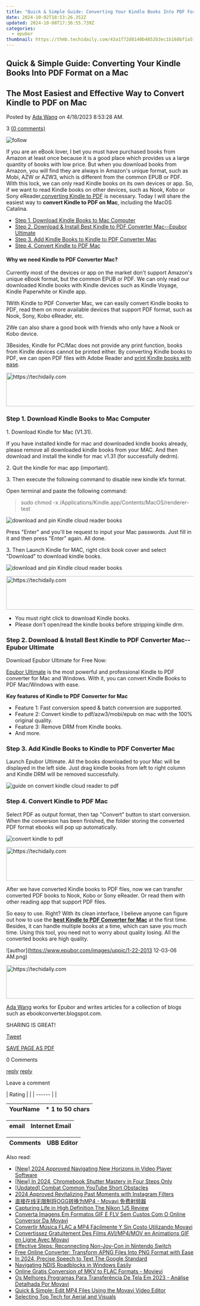 ```yaml
---
title: "Quick & Simple Guide: Converting Your Kindle Books Into PDF Format on a Mac"
date: 2024-10-02T18:53:26.352Z
updated: 2024-10-08T17:36:55.739Z
categories:
  - epubor
thumbnail: https://thmb.techidaily.com/43a1f72d8140b4852b3ec1b168bf1a5fdf9e93b16a9fa8da6c72d7e20d694e32.jpg
---
```


## Quick & Simple Guide: Converting Your Kindle Books Into PDF Format on a Mac

## The Most Easiest and Effective Way to Convert Kindle to PDF on Mac

Posted by [Ada Wang](https://plus.google.com/+AdaWang/posts) on 4/18/2023 8:53:28 AM.

3 [(0 comments)](http://www.epubor.com/#comment-area) 

![follow](http://www.epubor.com/images/follow.png)

If you are an eBook lover, I bet you must have purchased books from Amazon at least once because it is a good place which provides us a large quantity of books with low price. But when you download books from Amazon, you will find they are always in Amazon's unique format, such as Mobi, AZW or AZW3, which is different from the common EPUB or PDF. With this lock, we can only read Kindle books on its own devices or app. So, if we want to read Kindle books on other devices, such as Nook, Kobo or Sony eReader,[converting Kindle to PDF](https://tools.techidaily.com/epubor/products/) is necessary. Today I will share the easiest way to **convert Kindle to PDF on Mac**, including the MacOS Catalina.

* [Step 1\. Download Kindle Books to Mac Computer](https://tools.techidaily.com/epubor/products/)
* [Step 2\. Download & Install Best Kindle to PDF Converter Mac--Epubor Ultimate](https://tools.techidaily.com/epubor/products/)
* [Step 3\. Add Kindle Books to Kindle to PDF Converter Mac](https://tools.techidaily.com/epubor/products/)
* [Step 4\. Convert Kindle to PDF Mac](https://tools.techidaily.com/epubor/products/)

#### Why we need Kindle to PDF Converter Mac?

Currently most of the devices or app on the market don't support Amazon's unique eBook format, but the common EPUB or PDF. We can only read our downloaded Kindle books with Kindle devices such as Kindle Voyage, Kindle Paperwhite or Kindle app.

1With Kindle to PDF Converter Mac, we can easily convert Kindle books to PDF, read them on more available devices that support PDF format, such as Nook, Sony, Kobo eReader, etc.

2We can also share a good book with friends who only have a Nook or Kobo device.

3Besides, Kindle for PC/Mac does not provide any print function, books from Kindle devices cannot be printed either. By converting Kindle books to PDF, we can open PDF files with Adobe Reader and [print Kindle books with ease](https://tools.techidaily.com/epubor/products/). 

<!-- affiliate ads begin -->
<a href="https://ephamedtechinc.pxf.io/c/5597632/2130528/26400" target="_top" id="2130528">
  <img src="//a.impactradius-go.com/display-ad/26400-2130528" border="0" alt="https://techidaily.com" width="728" height="90"/>
</a>
<img height="0" width="0" src="https://ephamedtechinc.pxf.io/i/5597632/2130528/26400" style="position:absolute;visibility:hidden;" border="0" />
<!-- affiliate ads end -->

### Step 1\. Download Kindle Books to Mac Computer

1\. Download Kindle for Mac (V1.31).

If you have installed kindle for mac and downloaded kindle books already, please remove all downloaded kindle books from your MAC. And then download and install the kindle for mac v1.31 (for successfully dedrm). 

2\. Quit the kindle for mac app (important).

3\. Then execute the following command to disable new kindle kfx format.

Open terminal and paste the following command: 

> sudo chmod -x /Applications/Kindle.app/Contents/MacOS/renderer-test 

![download and pin Kindle cloud reader books](https://www.epubor.com/images/uppic/stop-kindle-render-test.png)

Press "Enter" and you'll be request to input your Mac passwords. Just fill in it and then press "Enter" again. All done.

3\. Then Launch Kindle for MAC, right click book cover and select "Download" to download kindle books.

![download and pin Kindle cloud reader books](https://www.epubor.com/images/uppic/right-click-to-download-kindle-books.png)

<!-- affiliate ads begin -->
<a href="https://appsumo.8odi.net/c/5597632/2075475/7443" target="_top" id="2075475">
  <img src="//a.impactradius-go.com/display-ad/7443-2075475" border="0" alt="https://techidaily.com" width="728" height="90"/>
</a>
<img height="0" width="0" src="https://appsumo.8odi.net/i/5597632/2075475/7443" style="position:absolute;visibility:hidden;" border="0" />
<!-- affiliate ads end -->

* You must right click to download Kindle books.
* Please don't open/read the kindle books before stripping kindle drm.

### Step 2\. Download & Install Best Kindle to PDF Converter Mac--Epubor Ultimate

Download Epubor Ultimate for Free Now:

[](https://tools.techidaily.com/epubor/ultimate/) [](https://tools.techidaily.com/epubor/ultimate/) 

[Epubor Ultimate](https://tools.techidaily.com/epubor/ultimate/) is the most powerful and professional Kindle to PDF converter for Mac and Windows. With it, you can convert Kindle Books to PDF Mac/Windows with ease. 

**Key features of Kindle to PDF Converter for Mac**

* Feature 1: Fast conversion speed & batch conversion are supported.
* Feature 2: Convert kindle to pdf/azw3/mobi/epub on mac with the 100% original quality.
* Feature 3: Remove DRM from Kindle books.
* And more.

### Step 3\. Add Kindle Books to Kindle to PDF Converter Mac 

Launch Epubor Ultimate. All the books downloaded to your Mac will be displayed in the left side. Just drag kindle books from left to right column and Kindle DRM will be removed successfully. 

![guide on convert kindle cloud reader to pdf](https://www.epubor.com/images/uppic/remove-kindle-drm-from-kindle1.26.png) 

### Step 4\. Convert Kindle to PDF Mac

Select PDF as output format, then tap "Convert" button to start conversion. When the conversion has been finished, the folder storing the converted PDF format ebooks will pop up automatically. 

![convert kindle to pdf](https://www.epubor.com/images/uppic/convert-kindle-to-pdf-mac.png)

<!-- affiliate ads begin -->
<a href="https://appsumo.8odi.net/c/5597632/2144280/7443" target="_top" id="2144280">
  <img src="//a.impactradius-go.com/display-ad/7443-2144280" border="0" alt="https://techidaily.com" width="600" height="90"/>
</a>
<img height="0" width="0" src="https://appsumo.8odi.net/i/5597632/2144280/7443" style="position:absolute;visibility:hidden;" border="0" />
<!-- affiliate ads end -->

After we have converted Kindle books to PDF files, now we can transfer converted PDF books to Nook, Kobo or Sony eReader. Or read them with other reading app that support PDF files.

So easy to use. Right? With its clean interface, I believe anyone can figure out how to use the **[best Kindle to PDF Converter for Mac](https://tools.techidaily.com/epubor/ultimate/)** at the first time. Besides, it can handle multiple books at a time, which can save you much time. Using this tool, you need not to worry about quality losing. All the converted books are high quality.

![author](https://www.epubor.com/images/uppic/1-22-2013 12-03-06 AM.png)

<!-- affiliate ads begin -->
<a href="https://appsumo.8odi.net/c/5597632/2100526/7443" target="_top" id="2100526">
  <img src="//a.impactradius-go.com/display-ad/7443-2100526" border="0" alt="https://techidaily.com" width="728" height="90"/>
</a>
<img height="0" width="0" src="https://appsumo.8odi.net/i/5597632/2100526/7443" style="position:absolute;visibility:hidden;" border="0" />
<!-- affiliate ads end -->

[Ada Wang](https://plus.google.com/+AdaWang/posts) works for Epubor and writes articles for a collection of blogs such as ebookconverter.blogspot.com.

SHARING IS GREAT!

[Tweet](https://twitter.com/share) 

[SAVE PAGE AS PDF](https://tools.techidaily.com/epubor/products/) 

0 Comments

[reply](https://tools.techidaily.com/epubor/products/) [reply](https://tools.techidaily.com/epubor/products/) 

Leave a comment

| Rating |  |
| ------ |  |

| YourName | \*  1 to 50 chars |
| -------- | ----------------- |

| email | Internet Email |
| ----- | -------------- |

| Comments | UBB Editor |
| -------- | ---------- |

<ins class="adsbygoogle"
     style="display:block"
     data-ad-format="autorelaxed"
     data-ad-client="ca-pub-7571918770474297"
     data-ad-slot="1223367746"></ins>

<ins class="adsbygoogle"
     style="display:block"
     data-ad-client="ca-pub-7571918770474297"
     data-ad-slot="8358498916"
     data-ad-format="auto"
     data-full-width-responsive="true"></ins>

<span class="atpl-alsoreadstyle">Also read:</span>
<div><ul>
<li><a href="https://fox-boxes.techidaily.com/new-2024-approved-navigating-new-horizons-in-video-player-software/"><u>[New] 2024 Approved Navigating New Horizons in Video Player Software</u></a></li>
<li><a href="https://on-screen-recording.techidaily.com/new-in-2024-chromebook-shutter-mastery-in-four-steps-only/"><u>[New] In 2024, Chromebook Shutter Mastery in Four Steps Only</u></a></li>
<li><a href="https://youtube-zero.techidaily.com/ed-combat-common-youtube-short-obstacles/"><u>[Updated] Combat Common YouTube Short Obstacles</u></a></li>
<li><a href="https://instagram-clips.techidaily.com/2024-approved-revitalizing-past-moments-with-instagram-filters/"><u>2024 Approved Revitalizing Past Moments with Instagram Filters</u></a></li>
<li><a href="https://solve-howtos.techidaily.com/oggmp4-movavi/"><u>直接在线无限制将OGG转换为MP4 - Movavi 免费射频器</u></a></li>
<li><a href="https://extra-information.techidaily.com/capturing-life-in-high-definition-the-nikon-1j5-review/"><u>Capturing Life in High Definition The Nikon 1J5 Review</u></a></li>
<li><a href="https://solve-howtos.techidaily.com/converta-imagens-em-formatos-gif-e-flv-sem-custos-com-o-online-conversor-da-movavi/"><u>Converta Imagens Em Formatos GIF E FLV Sem Custos Com O Online Conversor Da Movavi</u></a></li>
<li><a href="https://solve-howtos.techidaily.com/convertir-musica-flac-a-mp4-facilmente-y-sin-costo-utilizando-movavi/"><u>Convertir Música FLAC a MP4 Fácilmente Y Sin Costo Utilizando Movavi</u></a></li>
<li><a href="https://solve-howtos.techidaily.com/convertissez-gratuitement-des-films-avimp4mov-en-animations-gif-en-ligne-avec-movavi/"><u>Convertissez Gratuitement Des Films AVI/MP4/MOV en Animations GIF en Ligne Avec Movavi</u></a></li>
<li><a href="https://games-able.techidaily.com/effective-steps-reconnecting-non-joy-con-in-nintendo-switch/"><u>Effective Steps: Reconnecting Non-Joy-Con in Nintendo Switch</u></a></li>
<li><a href="https://solve-howtos.techidaily.com/free-online-converter-transform-apng-files-into-png-format-with-ease/"><u>Free Online Converter: Transform APNG Files Into PNG Format with Ease</u></a></li>
<li><a href="https://on-screen-recording.techidaily.com/in-2024-precise-speech-to-text-the-google-standard/"><u>In 2024, Precise Speech to Text The Google Standard</u></a></li>
<li><a href="https://driver-error.techidaily.com/navigating-ndis-roadblocks-in-windows-easily/"><u>Navigating NDIS Roadblocks in Windows Easily</u></a></li>
<li><a href="https://solve-howtos.techidaily.com/online-gratis-conversion-of-mkv-to-flac-formats-movievi/"><u>Online Gratis Conversion of MKV to FLAC Formats - Movievi</u></a></li>
<li><a href="https://solve-howtos.techidaily.com/os-melhores-programas-para-transferencia-de-tela-em-2023-analise-detalhada-por-movavi/"><u>Os Melhores Programas Para Transferência De Tela Em 2023 - Análise Detalhada Por Movavi</u></a></li>
<li><a href="https://solve-howtos.techidaily.com/quick-and-simple-edit-mp4-files-using-the-movavi-video-editor/"><u>Quick & Simple: Edit MP4 Files Using the Movavi Video Editor</u></a></li>
<li><a href="https://extra-lessons.techidaily.com/selecting-top-tech-for-aerial-and-visuals/"><u>Selecting Top Tech for Aerial and Visuals</u></a></li>
</ul></div>


